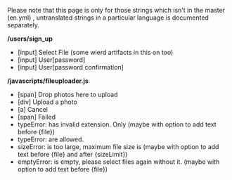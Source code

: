 Please note that this page is only for those strings which isn't in the master (en.yml) , untranslated strings in a particular language is documented separately.


**/users/sign_up**

* [input] Select File (some wierd artifacts in this on too)
* [input] User[password]
* [input] User[password confirmation]

**/javascripts/fileuploader.js**

* [span] Drop photos here to upload
* [div] Upload a photo
* [a] Cancel
* [span] Failed
* typeError: has invalid extension. Only (maybe with option to add text before {file})
* typeError: are allowed.
* sizeError: is too large, maximum file size is (maybe with option to add text before {file} and after {sizeLimit})
* emptyError: is empty, please select files again without it. (maybe with option to add text before {file})
